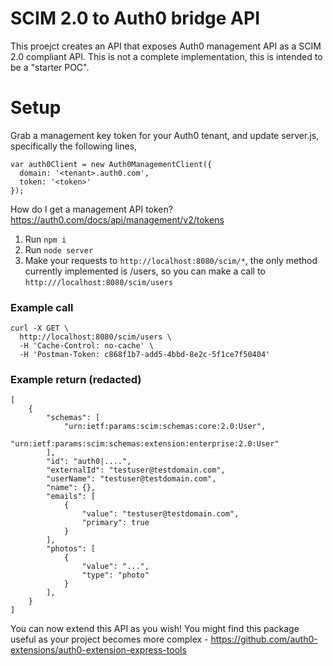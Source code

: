 # SCIM 2.0 to Auth0 bridge API
This proejct creates an API that exposes Auth0 management API as a SCIM 2.0 compliant API. This is not a complete implementation, this is intended to be a "starter POC". 

# Setup

Grab a management key token for your Auth0 tenant, and update server.js, specifically the following lines,

```
var auth0Client = new Auth0ManagementClient({
  domain: '<tenant>.auth0.com',
  token: '<token>'
});
````
How do I get a management API token? https://auth0.com/docs/api/management/v2/tokens
1. Run `npm i`
2. Run `node server`
3. Make your requests to `http://localhost:8080/scim/*`, the only method currently implemented is /users, so you can make a call to `http:///localhost:8080/scim/users`

### Example call
```
curl -X GET \
  http://localhost:8080/scim/users \
  -H 'Cache-Control: no-cache' \
  -H 'Postman-Token: c868f1b7-add5-4bbd-8e2c-5f1ce7f50404'
```

### Example return (redacted)
```
[
    {
        "schemas": [
            "urn:ietf:params:scim:schemas:core:2.0:User",
            "urn:ietf:params:scim:schemas:extension:enterprise:2.0:User"
        ],
        "id": "auth0|....",
        "externalId": "testuser@testdomain.com",
        "userName": "testuser@testdomain.com",
        "name": {},
        "emails": [
            {
                "value": "testuser@testdomain.com",
                "primary": true
            }
        ],
        "photos": [
            {
                "value": "...",
                "type": "photo"
            }
        ],
    }
]
```

You can now extend this API as you wish!
You might find this package useful as your project becomes more complex - https://github.com/auth0-extensions/auth0-extension-express-tools